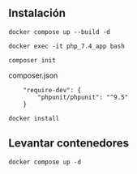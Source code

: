 ## Instalación

```shell
docker compose up --build -d
```

```shell
docker exec -it php_7.4_app bash
```

```shell
composer init
```

composer.json
```shell
    "require-dev": {
        "phpunit/phpunit": "^9.5"
    }
```

```shell
docker install
```

## Levantar contenedores
```shell
docker compose up -d
```
